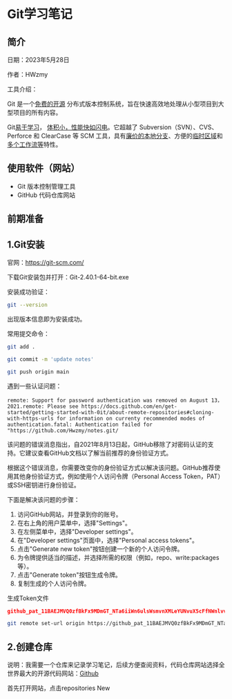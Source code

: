 # Git学习笔记

## 简介

日期：2023年5月28日

作者：HWzmy



工具介绍：

Git 是一个[免费的开源](https://git-scm.com/about/free-and-open-source) 分布式版本控制系统，旨在快速高效地处理从小型项目到大型项目的所有内容。

Git[易于学习](https://git-scm.com/doc)， [体积小，性能快如闪电](https://git-scm.com/about/small-and-fast)。它超越了 Subversion（SVN）、CVS、Perforce 和 ClearCase 等 SCM 工具，具有[廉价的本地分支](https://git-scm.com/about/branching-and-merging)、方便的[临时区域](https://git-scm.com/about/staging-area)和 [多个工作流等](https://git-scm.com/about/distributed)特性。



## 使用软件（网站）

- Git 版本控制管理工具
- GitHub 代码仓库网站



## 前期准备

## 1.Git安装

官网：https://git-scm.com/

下载Git安装包并打开：Git-2.40.1-64-bit.exe

安装成功验证：

```bash
git --version
```

出现版本信息即为安装成功。



常用提交命令：

```bash
git add .

git commit -m 'update notes'

git push origin main
```



遇到一些认证问题：

```
remote: Support for password authentication was removed on August 13，2021.remote: Please see https://docs.github.com/en/get-started/getting-started-with-0it/about-remote-repositories#cloning-with-https-urls for information on currenty recommended modes of authentication.fatal: Authentication failed for "https://github.com/Hwzmy/notes.git/
```

该问题的错误消息指出，自2021年8月13日起，GitHub移除了对密码认证的支持。它建议查看GitHub文档以了解当前推荐的身份验证方式。

根据这个错误消息，你需要改变你的身份验证方式以解决该问题。GitHub推荐使用其他身份验证方式，例如使用个人访问令牌（Personal Access Token，PAT）或SSH密钥进行身份验证。

下面是解决该问题的步骤：

1. 访问GitHub网站，并登录到你的账号。
2. 在右上角的用户菜单中，选择"Settings"。
3. 在左侧菜单中，选择"Developer settings"。
4. 在"Developer settings"页面中，选择"Personal access tokens"。
5. 点击"Generate new token"按钮创建一个新的个人访问令牌。
6. 为令牌提供适当的描述，并选择所需的权限（例如，repo、write:packages等）。
7. 点击"Generate token"按钮生成令牌。
8. 复制生成的个人访问令牌。





生成Token文件

```json
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
```



```bash
git remote set-url origin https://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@github.com/HWzmy/notes.git
```



## 2.创建仓库

说明：我需要一个仓库来记录学习笔记，后续方便查阅资料，代码仓库网站选择全世界最大的开源代码网站：[Github](https://github.com/)



首先打开网站，点击repositories New